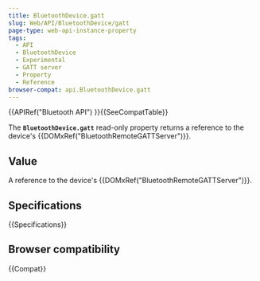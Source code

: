 ```yaml
---
title: BluetoothDevice.gatt
slug: Web/API/BluetoothDevice/gatt
page-type: web-api-instance-property
tags:
  - API
  - BluetoothDevice
  - Experimental
  - GATT server
  - Property
  - Reference
browser-compat: api.BluetoothDevice.gatt
---
```


{{APIRef("Bluetooth API") }}{{SeeCompatTable}}

The
**`BluetoothDevice.gatt`** read-only property returns
a reference to the device's {{DOMxRef("BluetoothRemoteGATTServer")}}.

## Value

A reference to the device's {{DOMxRef("BluetoothRemoteGATTServer")}}.

## Specifications

{{Specifications}}

## Browser compatibility

{{Compat}}
